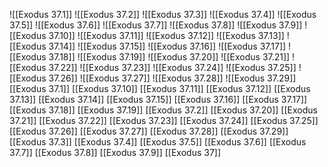 ![[Exodus 37.1]]
![[Exodus 37.2]]
![[Exodus 37.3]]
![[Exodus 37.4]]
![[Exodus 37.5]]
![[Exodus 37.6]]
![[Exodus 37.7]]
![[Exodus 37.8]]
![[Exodus 37.9]]
![[Exodus 37.10]]
![[Exodus 37.11]]
![[Exodus 37.12]]
![[Exodus 37.13]]
![[Exodus 37.14]]
![[Exodus 37.15]]
![[Exodus 37.16]]
![[Exodus 37.17]]
![[Exodus 37.18]]
![[Exodus 37.19]]
![[Exodus 37.20]]
![[Exodus 37.21]]
![[Exodus 37.22]]
![[Exodus 37.23]]
![[Exodus 37.24]]
![[Exodus 37.25]]
![[Exodus 37.26]]
![[Exodus 37.27]]
![[Exodus 37.28]]
![[Exodus 37.29]]
[[Exodus 37.1]]
[[Exodus 37.10]]
[[Exodus 37.11]]
[[Exodus 37.12]]
[[Exodus 37.13]]
[[Exodus 37.14]]
[[Exodus 37.15]]
[[Exodus 37.16]]
[[Exodus 37.17]]
[[Exodus 37.18]]
[[Exodus 37.19]]
[[Exodus 37.2]]
[[Exodus 37.20]]
[[Exodus 37.21]]
[[Exodus 37.22]]
[[Exodus 37.23]]
[[Exodus 37.24]]
[[Exodus 37.25]]
[[Exodus 37.26]]
[[Exodus 37.27]]
[[Exodus 37.28]]
[[Exodus 37.29]]
[[Exodus 37.3]]
[[Exodus 37.4]]
[[Exodus 37.5]]
[[Exodus 37.6]]
[[Exodus 37.7]]
[[Exodus 37.8]]
[[Exodus 37.9]]
[[Exodus 37]]
